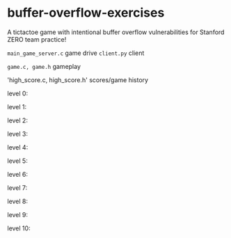 # buffer-overflow-exercises

A tictactoe game with intentional buffer overflow vulnerabilities for Stanford ZERO team practice!

`main_game_server.c` game drive
`client.py` client 

`game.c, game.h` gameplay 

'high_score.c, high_score.h' scores/game history


level 0:

level 1:

level 2:

level 3:

level 4:

level 5:

level 6:

level 7:

level 8:

level 9:

level 10:
